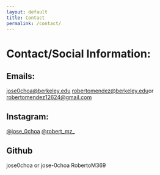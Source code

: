 ```yaml
---
layout: default
title: Contact
permalink: /contact/
---
```


# Contact/Social Information:
## Emails:
[jose0choa@berkeley.edu](https://mail.google.com/mail/u/0/?tab=rm&ogbl#inbox?compose=new) [robertomendez@berkeley.edu](https://mail.google.com/mail/u/0/?tab=rm&ogbl#inbox?compose=new)or [robertomendez12624@gmail.com](https://mail.google.com/mail/u/0/?tab=rm&ogbl#inbox?compose=new)

## Instagram:
[@jose_0choa](https://www.instagram.com/jose_0choa/)
[@robert_mz_](https://www.instagram.com/@robert_mz_/)

## Github
jose0choa or jose-0choa
RobertoM369

